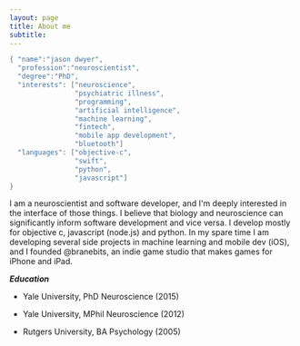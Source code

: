 ```yaml
---
layout: page
title: About me
subtitle: 
---
```


```swift
{ "name":"jason dwyer",
  "profession":"neuroscientist",
  "degree":"PhD",
  "interests": ["neuroscience",
                "psychiatric illness",
                "programming", 
                "artificial intelligence",
                "machine learning",
                "fintech",
                "mobile app development",
                "bluetooth"]
  "languages": ["objective-c",
                "swift",
                "python",
                "javascript"]
}
```

I am a neuroscientist and software developer, and I'm deeply interested in the interface of those things. I believe that biology and neuroscience can significantly inform software development and vice versa. I develop mostly for objective c, javascript (node.js) and python. In my spare time I am developing several side projects in machine learning and mobile dev (iOS), and I founded @branebits, an indie game studio that makes games for iPhone and iPad.

**_Education_**

- Yale University, PhD Neuroscience (2015)

- Yale University, MPhil Neuroscience (2012)

- Rutgers University, BA Psychology (2005)
